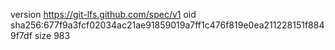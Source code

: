 version https://git-lfs.github.com/spec/v1
oid sha256:677f9a3fcf02034ac21ae91859019a7ff1c476f819e0ea211228151f8849f7df
size 983
